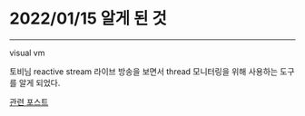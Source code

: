 # 2022/01/15 알게 된 것

---

visual vm

토비님 reactive stream 라이브 방송을 보면서 thread 모니터링을 위해 사용하는 도구를 알게 되었다.



[관련 포스트](https://gre-eny.tistory.com/230)
